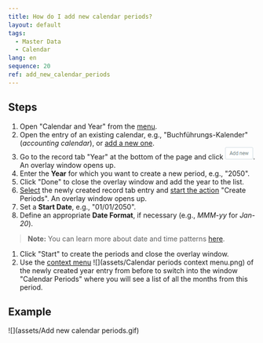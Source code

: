 ```yaml
---
title: How do I add new calendar periods?
layout: default
tags:
  - Master Data
  - Calendar
lang: en
sequence: 20
ref: add_new_calendar_periods
---
```


## Steps
1. Open "Calendar and Year" from the [menu](Menu).
1. Open the entry of an existing calendar, e.g., "Buchführungs-Kalender" (*accounting calendar*), or [add a new one](Add_new_calendar).
1. Go to the record tab "Year" at the bottom of the page and click !["Add new"](assets/Add_New_Button.png). An overlay window opens up.
1. Enter the **Year** for which you want to create a new period, e.g., "2050".
1. Click "Done" to close the overlay window and add the year to the list.
1. [Select](RecordSelection) the newly created record tab entry and [start the action](StartAction) "Create Periods". An overlay window opens up.
1. Set a **Start Date**, e.g., "01/01/2050".
1. Define an appropriate **Date Format**, if necessary (e.g., *MMM-yy* for *Jan-20*).
 >**Note:** You can learn more about date and time patterns <a href="https://docs.oracle.com/javase/7/docs/api/java/text/SimpleDateFormat.html" title="Date format examples | Oracle.com" target="blank">here</a>.

1. Click "Start" to create the periods and close the overlay window.
1. Use the [context menu](Jumpto_via_context_menu) ![](assets/Calendar periods context menu.png) of the newly created year entry from before to switch into the window "Calendar Periods" where you will see a list of all the months from this period.

## Example
![](assets/Add new calendar periods.gif)
